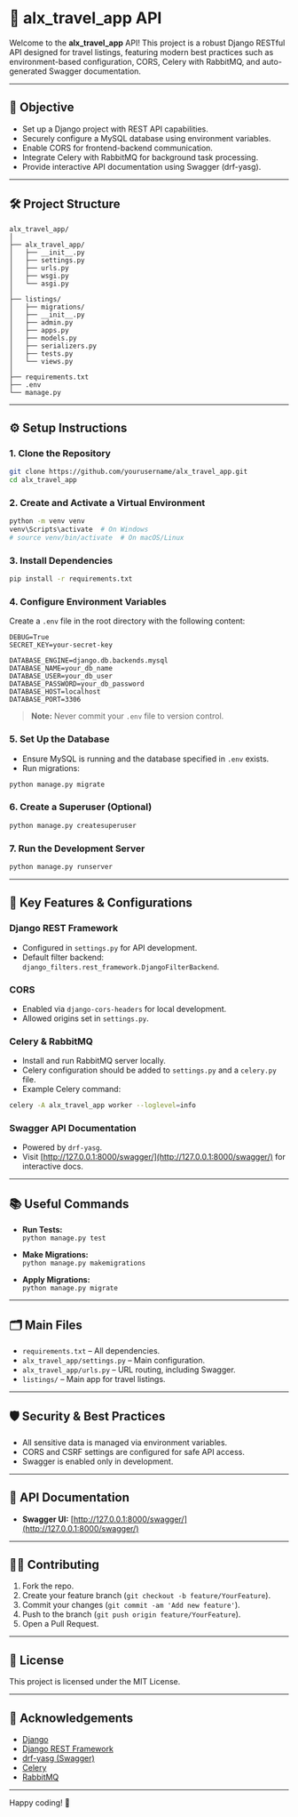 # 🚀 alx_travel_app API

Welcome to the **alx_travel_app** API! This project is a robust Django RESTful API designed for travel listings, featuring modern best practices such as environment-based configuration, CORS, Celery with RabbitMQ, and auto-generated Swagger documentation.

---

## 📝 Objective

- Set up a Django project with REST API capabilities.
- Securely configure a MySQL database using environment variables.
- Enable CORS for frontend-backend communication.
- Integrate Celery with RabbitMQ for background task processing.
- Provide interactive API documentation using Swagger (drf-yasg).

---

## 🛠️ Project Structure

```
alx_travel_app/
│
├── alx_travel_app/
│   ├── __init__.py
│   ├── settings.py
│   ├── urls.py
│   ├── wsgi.py
│   └── asgi.py
│
├── listings/
│   ├── migrations/
│   ├── __init__.py
│   ├── admin.py
│   ├── apps.py
│   ├── models.py
│   ├── serializers.py
│   ├── tests.py
│   └── views.py
│
├── requirements.txt
├── .env
└── manage.py
```

---

## ⚙️ Setup Instructions

### 1. Clone the Repository

```bash
git clone https://github.com/yourusername/alx_travel_app.git
cd alx_travel_app
```

### 2. Create and Activate a Virtual Environment

```bash
python -m venv venv
venv\Scripts\activate  # On Windows
# source venv/bin/activate  # On macOS/Linux
```

### 3. Install Dependencies

```bash
pip install -r requirements.txt
```

### 4. Configure Environment Variables

Create a `.env` file in the root directory with the following content:

```
DEBUG=True
SECRET_KEY=your-secret-key

DATABASE_ENGINE=django.db.backends.mysql
DATABASE_NAME=your_db_name
DATABASE_USER=your_db_user
DATABASE_PASSWORD=your_db_password
DATABASE_HOST=localhost
DATABASE_PORT=3306
```

> **Note:** Never commit your `.env` file to version control.

### 5. Set Up the Database

- Ensure MySQL is running and the database specified in `.env` exists.
- Run migrations:

```bash
python manage.py migrate
```

### 6. Create a Superuser (Optional)

```bash
python manage.py createsuperuser
```

### 7. Run the Development Server

```bash
python manage.py runserver
```

---

## 🧩 Key Features & Configurations

### Django REST Framework

- Configured in `settings.py` for API development.
- Default filter backend: `django_filters.rest_framework.DjangoFilterBackend`.

### CORS

- Enabled via `django-cors-headers` for local development.
- Allowed origins set in `settings.py`.

### Celery & RabbitMQ

- Install and run RabbitMQ server locally.
- Celery configuration should be added to `settings.py` and a `celery.py` file.
- Example Celery command:

```bash
celery -A alx_travel_app worker --loglevel=info
```

### Swagger API Documentation

- Powered by `drf-yasg`.
- Visit [http://127.0.0.1:8000/swagger/](http://127.0.0.1:8000/swagger/) for interactive docs.

---

## 📚 Useful Commands

- **Run Tests:**  
  `python manage.py test`

- **Make Migrations:**  
  `python manage.py makemigrations`

- **Apply Migrations:**  
  `python manage.py migrate`

---

## 🗂️ Main Files

- `requirements.txt` – All dependencies.
- `alx_travel_app/settings.py` – Main configuration.
- `alx_travel_app/urls.py` – URL routing, including Swagger.
- `listings/` – Main app for travel listings.

---

## 🛡️ Security & Best Practices

- All sensitive data is managed via environment variables.
- CORS and CSRF settings are configured for safe API access.
- Swagger is enabled only in development.

---

## 📝 API Documentation

- **Swagger UI:** [http://127.0.0.1:8000/swagger/](http://127.0.0.1:8000/swagger/)

---

## 🧑‍💻 Contributing

1. Fork the repo.
2. Create your feature branch (`git checkout -b feature/YourFeature`).
3. Commit your changes (`git commit -am 'Add new feature'`).
4. Push to the branch (`git push origin feature/YourFeature`).
5. Open a Pull Request.

---

## 📄 License

This project is licensed under the MIT License.

---

## 🙏 Acknowledgements

- [Django](https://www.djangoproject.com/)
- [Django REST Framework](https://www.django-rest-framework.org/)
- [drf-yasg (Swagger)](https://drf-yasg.readthedocs.io/)
- [Celery](https://docs.celeryq.dev/en/stable/)
- [RabbitMQ](https://www.rabbitmq.com/)

---

Happy coding! 🚀